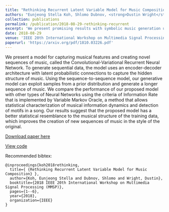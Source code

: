 ```yaml
---
title: "Rethinking Recurrent Latent Variable Model for Music Composition"
authors: "Eunjeong Stella Koh, Shlomo Dubnov, <strong>Dustin Wright</strong>"
collection: publications
permalink: /publication/2018-08-29-rethinking-recurrent
excerpt: 'We present promising results with symbolic music generation using a variational autoencoder with CNN encoder.'
date: 2018-08-29
venue: 'IEEE 20th International Workshop on Multimedia Signal Processing (MMSP)'
paperurl: 'https://arxiv.org/pdf/1810.03226.pdf'
---
```

We present a model for capturing musical features and creating novel sequences of music, called the Convolutional-Variational Recurrent Neural Network. To generate sequential data, the model uses an encoder-decoder architecture with latent probabilistic connections to capture the hidden structure of music. Using the sequence-to-sequence model, our generative model can exploit samples from a prior distribution and generate a longer sequence of music. We compare the performance of our proposed model with other types of Neural Networks using the criteria of Information Rate that is implemented by Variable Markov Oracle, a method that allows statistical characterization of musical information dynamics and detection of motifs in a song. Our results suggest that the proposed model has a better statistical resemblance to the musical structure of the training data, which improves the creation of new sequences of music in the style of the original.

[Download paper here](https://arxiv.org/pdf/1810.03226.pdf)

[View code](https://github.com/dwright37/cnn-vrnn-polyphonic-music-generation)

Recommended bibtex: 

```
@inproceedings{koh2018rethinking,
  title={ {Rethinking Recurrent Latent Variable Model for Music Composition} },
  author={Koh, Eunjeong Stella and Dubnov, Shlomo and Wright, Dustin},
  booktitle={2018 IEEE 20th International Workshop on Multimedia Signal Processing (MMSP)},
  pages={1--6},
  year={2018},
  organization={IEEE}
}
```
